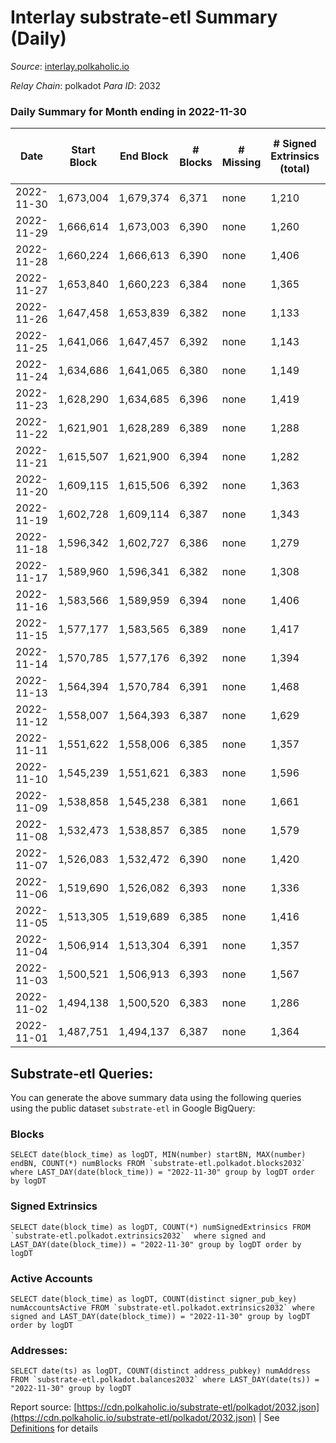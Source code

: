 # Interlay substrate-etl Summary (Daily)

_Source_: [interlay.polkaholic.io](https://interlay.polkaholic.io)

*Relay Chain*: polkadot
*Para ID*: 2032



### Daily Summary for Month ending in 2022-11-30


| Date | Start Block | End Block | # Blocks | # Missing | # Signed Extrinsics (total) | # Active Accounts | # Addresses with Balances | # Events | # Transfers | # XCM Transfers In | # XCM Transfers Out |
| ---- | ----------- | --------- | -------- | --------- | --------------------------- | ----------------- | ------------------------- | -------- | ----------- | ------------------ | ------------------- |
| 2022-11-30 | 1,673,004 | 1,679,374 | 6,371 | none  | 1,210 | 134 | 10,632 | 56,983 | 6,539 ($28,816.04) | 11 ($928.96) | 7 ($482.05) |
| 2022-11-29 | 1,666,614 | 1,673,003 | 6,390 | none  | 1,260 | 145 | 10,628 | 57,560 | 6,596 ($37,508.47) | 22 ($3,256.95) | 13 ($772.51) |
| 2022-11-28 | 1,660,224 | 1,666,613 | 6,390 | none  | 1,406 | 142 | 10,615 | 58,165 | 6,563 ($40,023.50) | 18 ($1,767.50) | 14 ($975.67) |
| 2022-11-27 | 1,653,840 | 1,660,223 | 6,384 | none  | 1,365 | 156 |  | 57,908 | 6,585 ($50,319.83) | 28 ($1,676.46) | 28 ($2,295.39) |
| 2022-11-26 | 1,647,458 | 1,653,839 | 6,382 | none  | 1,133 | 144 |  | 56,983 | 6,590 ($32,786.10) | 26 ($3,217.82) | 21 ($1,473.23) |
| 2022-11-25 | 1,641,066 | 1,647,457 | 6,392 | none  | 1,143 | 134 | 10,596 | 56,976 | 6,561 ($17,718.56) | 14 ($588.51) | 16 ($170.77) |
| 2022-11-24 | 1,634,686 | 1,641,065 | 6,380 | none  | 1,149 | 123 | 10,588 | 56,867 | 6,555 ($30,999.83) | 26 ($2,252.31) | 22 ($1,727.85) |
| 2022-11-23 | 1,628,290 | 1,634,685 | 6,396 | none  | 1,419 | 147 |  | 58,270 | 6,596 ($122,177.25) | 25 ($1,765.79) | 29 ($1,138.91) |
| 2022-11-22 | 1,621,901 | 1,628,289 | 6,389 | none  | 1,288 | 153 |  | 57,935 | 6,641 ($47,513.13) | 51 ($9,200.92) | 34 ($9,785.85) |
| 2022-11-21 | 1,615,507 | 1,621,900 | 6,394 | none  | 1,282 | 166 |  | 57,808 | 6,654 ($46,615.36) | 26 ($2,073.74) | 34 ($1,938.31) |
| 2022-11-20 | 1,609,115 | 1,615,506 | 6,392 | none  | 1,363 | 154 |  | 58,105 | 6,615 ($22,309.45) | 12 ($640.04) | 31 ($1,940.02) |
| 2022-11-19 | 1,602,728 | 1,609,114 | 6,387 | none  | 1,343 | 159 |  | 57,931 | 6,577 ($46,161.71) | 18 ($13,094.29) | 16 ($690.81) |
| 2022-11-18 | 1,596,342 | 1,602,727 | 6,386 | none  | 1,279 | 151 | 10,514 | 57,707 | 6,595 ($61,189.46) | 15 ($9,068.32) | 13 ($1,061.01) |
| 2022-11-17 | 1,589,960 | 1,596,341 | 6,382 | none  | 1,308 | 150 | 10,501 | 57,642 | 6,566 ($21,081.76) | 19 ($1,179.92) | 21 ($5,934.28) |
| 2022-11-16 | 1,583,566 | 1,589,959 | 6,394 | none  | 1,406 | 141 |  | 58,264 | 6,604 ($52,966.36) | 32 ($84,772.09) | 25 ($17,715.62) |
| 2022-11-15 | 1,577,177 | 1,583,565 | 6,389 | none  | 1,417 | 161 | 10,481 | 58,372 | 6,626 ($324,635.47) | 31 ($8,685.27) | 25 ($280,442.83) |
| 2022-11-14 | 1,570,785 | 1,577,176 | 6,392 | none  | 1,394 | 184 | 10,457 | 58,709 | 6,727 ($70,330.71) | 33 ($4,491.26) | 39 ($29,756.03) |
| 2022-11-13 | 1,564,394 | 1,570,784 | 6,391 | none  | 1,468 | 206 | 10,404 | 59,035 | 6,769 ($159,487.73) | 40 ($3,972.96) | 30 ($2,851.89) |
| 2022-11-12 | 1,558,007 | 1,564,393 | 6,387 | none  | 1,629 | 164 |  | 59,152 | 6,604 ($93,248.48) | 37 ($31,632.79) | 33 ($45,026.71) |
| 2022-11-11 | 1,551,622 | 1,558,006 | 6,385 | none  | 1,357 | 155 | 10,331 | 58,282 | 6,616 ($180,405.58) | 41 ($216,853.32) | 47 ($73,087.20) |
| 2022-11-10 | 1,545,239 | 1,551,621 | 6,383 | none  | 1,596 | 140 |  | 59,165 | 6,692 ($39,647.22) | 25 ($14,374.54) | 26 ($12,314.85) |
| 2022-11-09 | 1,538,858 | 1,545,238 | 6,381 | none  | 1,661 | 390 | 10,304 | 59,852 | 6,851 ($318,028.63) | 45 ($28,447.48) | 47 ($5,386.40) |
| 2022-11-08 | 1,532,473 | 1,538,857 | 6,385 | none  | 1,579 | 142 |  | 58,989 | 6,616 ($41,384.07) | 47 ($12,310.77) | 49 ($6,210.11) |
| 2022-11-07 | 1,526,083 | 1,532,472 | 6,390 | none  | 1,420 | 183 |  | 58,672 | 6,667 ($125,966.50) | 40 ($9,780.34) | 54 ($10,198.96) |
| 2022-11-06 | 1,519,690 | 1,526,082 | 6,393 | none  | 1,336 | 157 |  | 58,024 | 6,603 ($41,633.15) | 31 ($4,331.29) | 39 ($4,746.48) |
| 2022-11-05 | 1,513,305 | 1,519,689 | 6,385 | none  | 1,416 | 162 |  | 58,322 | 6,590 ($30,927.41) | 30 ($2,824.80) | 27 ($2,419.80) |
| 2022-11-04 | 1,506,914 | 1,513,304 | 6,391 | none  | 1,357 | 202 | 10,227 | 58,527 | 6,692 ($64,276.77) | 37 ($4,519.97) | 72 ($11,642.68) |
| 2022-11-03 | 1,500,521 | 1,506,913 | 6,393 | none  | 1,567 | 153 | 10,197 | 58,914 | 6,601 ($35,298.94) | 30 ($4,676.66) | 36 ($4,789.22) |
| 2022-11-02 | 1,494,138 | 1,500,520 | 6,383 | none  | 1,286 | 156 | 10,190 | 57,807 | 6,593 ($31,862.75) | 19 ($8,434.22) | 20 ($3,638.93) |
| 2022-11-01 | 1,487,751 | 1,494,137 | 6,387 | none  | 1,364 | 166 | 10,183 | 58,164 | 6,599 ($35,248.51) | 23 ($5,451.46) | 19 ($1,014.18) |

## Substrate-etl Queries:
You can generate the above summary data using the following queries using the public dataset `substrate-etl` in Google BigQuery:


### Blocks
```
SELECT date(block_time) as logDT, MIN(number) startBN, MAX(number) endBN, COUNT(*) numBlocks FROM `substrate-etl.polkadot.blocks2032`  where LAST_DAY(date(block_time)) = "2022-11-30" group by logDT order by logDT
```


### Signed Extrinsics
```
SELECT date(block_time) as logDT, COUNT(*) numSignedExtrinsics FROM `substrate-etl.polkadot.extrinsics2032`  where signed and LAST_DAY(date(block_time)) = "2022-11-30" group by logDT order by logDT
```


### Active Accounts
```
SELECT date(block_time) as logDT, COUNT(distinct signer_pub_key) numAccountsActive FROM `substrate-etl.polkadot.extrinsics2032` where signed and LAST_DAY(date(block_time)) = "2022-11-30" group by logDT order by logDT
```


### Addresses:
```
SELECT date(ts) as logDT, COUNT(distinct address_pubkey) numAddress FROM `substrate-etl.polkadot.balances2032` where LAST_DAY(date(ts)) = "2022-11-30" group by logDT
```



Report source: [https://cdn.polkaholic.io/substrate-etl/polkadot/2032.json](https://cdn.polkaholic.io/substrate-etl/polkadot/2032.json) | See [Definitions](/DEFINITIONS.md) for details
